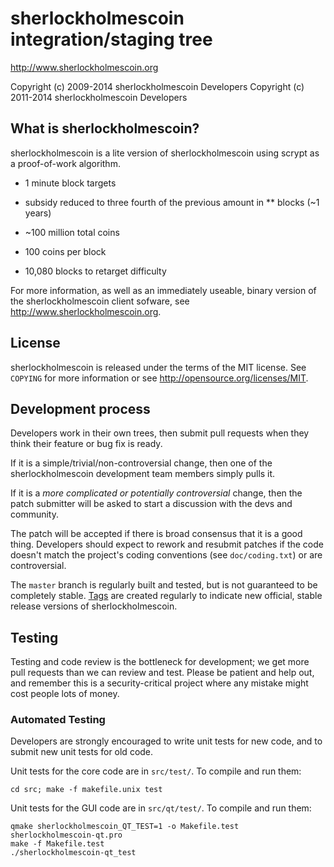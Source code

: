 sherlockholmescoin integration/staging tree
================================

http://www.sherlockholmescoin.org

Copyright (c) 2009-2014 sherlockholmescoin Developers
Copyright (c) 2011-2014 sherlockholmescoin Developers

What is sherlockholmescoin?
----------------

sherlockholmescoin is a lite version of sherlockholmescoin using scrypt as a proof-of-work algorithm.
 - 1 minute block targets
 - subsidy reduced to three fourth of the previous amount in ** blocks (~1 years)
 - ~100 million total coins

 - 100 coins per block
 - 10,080 blocks to retarget difficulty

For more information, as well as an immediately useable, binary version of
the sherlockholmescoin client sofware, see http://www.sherlockholmescoin.org.

License
-------

sherlockholmescoin is released under the terms of the MIT license. See `COPYING` for more
information or see http://opensource.org/licenses/MIT.

Development process
-------------------

Developers work in their own trees, then submit pull requests when they think
their feature or bug fix is ready.

If it is a simple/trivial/non-controversial change, then one of the sherlockholmescoin
development team members simply pulls it.

If it is a *more complicated or potentially controversial* change, then the patch
submitter will be asked to start a discussion with the devs and community.

The patch will be accepted if there is broad consensus that it is a good thing.
Developers should expect to rework and resubmit patches if the code doesn't
match the project's coding conventions (see `doc/coding.txt`) or are
controversial.

The `master` branch is regularly built and tested, but is not guaranteed to be
completely stable. [Tags](https://github.com/sherlockholmescoin-project/sherlockholmescoin/tags) are created
regularly to indicate new official, stable release versions of sherlockholmescoin.

Testing
-------

Testing and code review is the bottleneck for development; we get more pull
requests than we can review and test. Please be patient and help out, and
remember this is a security-critical project where any mistake might cost people
lots of money.

### Automated Testing

Developers are strongly encouraged to write unit tests for new code, and to
submit new unit tests for old code.

Unit tests for the core code are in `src/test/`. To compile and run them:

    cd src; make -f makefile.unix test

Unit tests for the GUI code are in `src/qt/test/`. To compile and run them:

    qmake sherlockholmescoin_QT_TEST=1 -o Makefile.test sherlockholmescoin-qt.pro
    make -f Makefile.test
    ./sherlockholmescoin-qt_test

